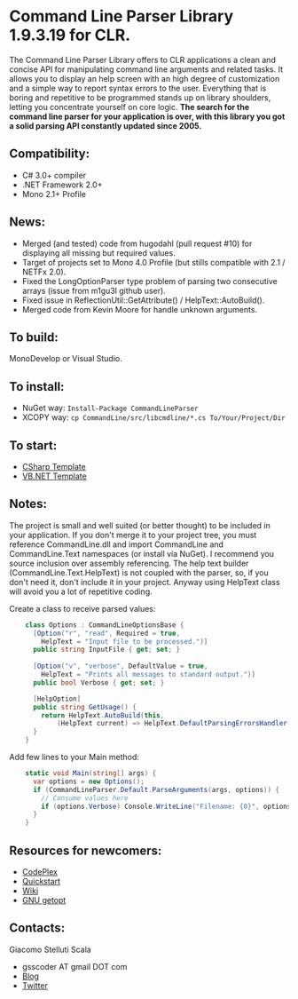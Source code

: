 Command Line Parser Library 1.9.3.19 for CLR.
===
The Command Line Parser Library offers to CLR applications a clean and concise API for manipulating command line arguments and related tasks.
It allows you to display an help screen with an high degree of customization and a simple way to report syntax errors to the user.
Everything that is boring and repetitive to be programmed stands up on library shoulders, letting you concentrate yourself on core logic.
__The search for the command line parser for your application is over, with this library you got a solid parsing API constantly updated since 2005.__

Compatibility:
---
  - C# 3.0+ compiler
  - .NET Framework 2.0+
  - Mono 2.1+ Profile

News:
---
  - Merged (and tested) code from hugodahl (pull request #10) for displaying all missing but required values.
  - Target of projects set to Mono 4.0 Profile (but stills compatible with 2.1 / NETFx 2.0).
  - Fixed the LongOptionParser type problem of parsing two consecutive arrays (issue from m1gu3l github user). 
  - Fixed issue in ReflectionUtil::GetAttribute() / HelpText::AutoBuild().
  - Merged code from Kevin Moore for handle unknown arguments.

To build:
---
MonoDevelop or Visual Studio.

To install:
---
  - NuGet way: ``Install-Package CommandLineParser``
  - XCOPY way: ``cp CommandLine/src/libcmdline/*.cs To/Your/Project/Dir``

To start:
---
  - [CSharp Template](https://github.com/gsscoder/commandline/blob/master/src/templates/CSharpTemplate/Program.cs)
  - [VB.NET Template](https://github.com/gsscoder/commandline/blob/master/src/templates/VBNetTemplate/Program.vb)

Notes:
---
The project is small and well suited (or better thought) to be included in your application. If you don't merge it to your project tree, you must reference CommandLine.dll and import CommandLine and CommandLine.Text namespaces (or install via NuGet).
I recommend you source inclusion over assembly referencing.
The help text builder (CommandLine.Text.HelpText) is not coupled with the parser, so, if you don't need it, don't include it in your project.
Anyway using HelpText class will avoid you a lot of repetitive coding.

Create a class to receive parsed values:

```csharp
    class Options : CommandLineOptionsBase {
      [Option("r", "read", Required = true,
        HelpText = "Input file to be processed.")]
      public string InputFile { get; set; }
    
      [Option("v", "verbose", DefaultValue = true,
        HelpText = "Prints all messages to standard output.")]
      public bool Verbose { get; set; }

      [HelpOption]
      public string GetUsage() {
        return HelpText.AutoBuild(this,
        	(HelpText current) => HelpText.DefaultParsingErrorsHandler(this, current));
      }
    }
```

Add few lines to your Main method:

```csharp
    static void Main(string[] args) {
      var options = new Options();
      if (CommandLineParser.Default.ParseArguments(args, options)) {
        // Consume values here
        if (options.Verbose) Console.WriteLine("Filename: {0}", options.InputFile);
      }
    }
```

Resources for newcomers:
---
  - [CodePlex](http://commandline.codeplex.com)
  - [Quickstart](https://github.com/gsscoder/commandline/wiki/Quickstart)
  - [Wiki](https://github.com/gsscoder/commandline/wiki)
  - [GNU getopt](http://www.gnu.org/software/libc/manual/html_node/Getopt.html)

Contacts:
---
Giacomo Stelluti Scala
  - gsscoder AT gmail DOT com
  - [Blog](http://gsscoder.blogspot.it)
  - [Twitter](http://twitter.com/gsscoder)
